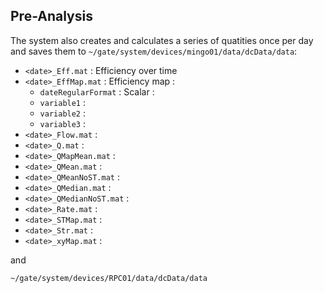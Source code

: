 ## Pre-Analysis

The system also creates and calculates a series of quatities once per day and saves them to `~/gate/system/devices/mingo01/data/dcData/data`:

- `<date>_Eff.mat` : Efficiency over time
- `<date>_EffMap.mat` : Efficiency map :
    - `dateRegularFormat` : Scalar :
    - `variable1` :
    - `variable2` :
    - `variable3` :
- `<date>_Flow.mat` :
- `<date>_Q.mat` : 
- `<date>_QMapMean.mat` : 
- `<date>_QMean.mat` : 
- `<date>_QMeanNoST.mat` : 
- `<date>_QMedian.mat` : 
- `<date>_QMedianNoST.mat` : 
- `<date>_Rate.mat` :
- `<date>_STMap.mat` :
- `<date>_Str.mat` :
- `<date>_xyMap.mat` :
  
and
  
    ~/gate/system/devices/RPC01/data/dcData/data
